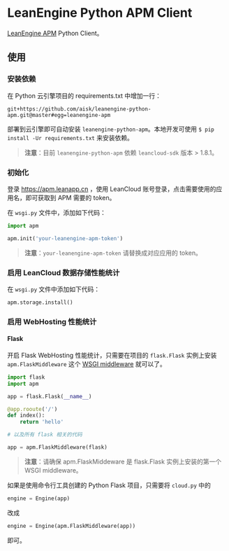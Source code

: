 # LeanEngine Python APM Client

[LeanEngine APM](https://apm.leanapp.cn) Python Client。

## 使用

### 安装依赖

在 Python 云引擎项目的 requirements.txt 中增加一行：

```
git+https://github.com/aisk/leanengine-python-apm.git@master#egg=leanengine-apm
```

部署到云引擎即可自动安装 `leanengine-python-apm`。本地开发可使用 `$ pip install -Ur requirements.txt` 来安装依赖。

> **注意**：目前 `leanengine-python-apm` 依赖 `leancloud-sdk` 版本 > 1.8.1。

### 初始化

登录 https://apm.leanapp.cn ，使用 LeanCloud 账号登录，点击需要使用的应用名，即可获取到 APM 需要的 token。

在 `wsgi.py` 文件中，添加如下代码：

```python
import apm

apm.init('your-leanengine-apm-token')
```

> **注意**：`your-leanengine-apm-token` 请替换成对应应用的 token。

### 启用 LeanCloud 数据存储性能统计

在 `wsgi.py` 文件中添加如下代码：

```python
apm.storage.install()
```

### 启用 WebHosting 性能统计

#### Flask

开启 Flask WebHosting 性能统计，只需要在项目的 `flask.Flask` 实例上安装 `apm.FlaskMiddleware` 这个 [WSGI middleware](https://www.python.org/dev/peps/pep-0333/#middleware-components-that-play-both-sides) 就可以了。

```python
import flask
import apm

app = flask.Flask(__name__)

@app.rooute('/')
def index():
    return 'hello'

# 以及所有 flask 相关的代码

app = apm.FlaskMiddleware(flask)
```

> **注意**：请确保 apm.FlaskMiddeware 是 flask.Flask 实例上安装的第一个 WSGI middleware。

如果是使用命令行工具创建的 Python Flask 项目，只需要将 `cloud.py` 中的

```python
engine = Engine(app)
```

改成

```python
engine = Engine(apm.FlaskMiddleware(app))
```

即可。
